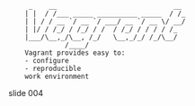          _    __                             __
        | |  / /___ _____ __________ _____  / /_
        | | / / __ `/ __ `/ ___/ __ `/ __ \/ __/
        | |/ / /_/ / /_/ / /  / /_/ / / / / /_
        |___/\__,_/\__, /_/   \__,_/_/ /_/\__/
                  /____/
        Vagrant provides easy to:
        - configure
        - reproducible
        work environment

















































































slide 004
